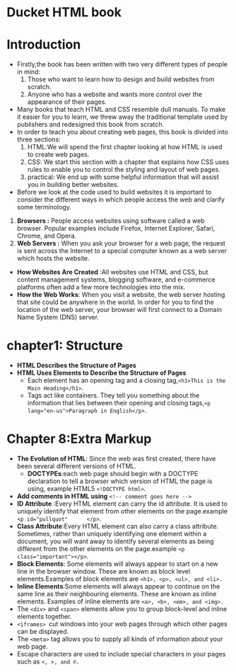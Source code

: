 # Ducket HTML book
# Introduction
* Firstly,the book has been written with two very different types of people in mind:
  1. Those who want to learn how to design and build websites from scratch.
  2. Anyone who has a website and wants more control over the appearance of their pages.
* Many books that teach HTML and CSS resemble dull manuals. To make it easier for you to learn, we threw away the traditional
  template used by publishers and redesigned this book from scratch.
* In order to teach you about creating web pages, this book is divided into three sections:
  1. HTML:We will spend the first chapter looking at how HTML is used to create web pages.
  2. CSS: We start this section with a chapter that explains how CSS uses rules to enable you to control the styling and layout of web pages.
  3. practical: We end up with some helpful information that will assist you in building better websites.
 * Before we look at the code used to build websites it is important to consider the different ways in which people access the web and clarify some terminology.
  1. **Browsers :** People access websites using software called a web browser. Popular examples include Firefox, Internet Explorer, Safari, Chrome, and Opera.
  2. **Web Servers :** When you ask your browser for a web page, the request is sent across the Internet to a special computer known as a web server which hosts the website.
 * **How Websites Are Created** :All websites use HTML and CSS, but content management systems, blogging software, and e-commerce platforms often add a few more technologies into     the mix.
 * **How the Web Works**: When you visit a website, the web server hosting that site could be anywhere in the world. In order for you to find the location of the web server, your     browser will first connect to a Domain Name System (DNS) server.
  # chapter1: Structure
  * **HTML Describes the Structure of Pages**
  * **HTML Uses Elements to Describe the Structure of Pages**
     * Each element has an opening tag and a closing tag,`<h1>This is the Main Heading</h1>`.
     * Tags act like containers. They tell you something about the information that lies between their opening and closing tags,`<p lang="en-us">Paragraph in English</p>`.
   # Chapter 8:Extra Markup
   * **The Evolution of HTML**: Since the web was first created, there have been several different versions of HTML.
     * **DOCTYPEs**:each web page should begin with a DOCTYPE declaration to tell a browser which version of HTML the page is using, example HTML5 `<!DOCTYPE html>`.
   * **Add comments in HTML using** `<!-- comment goes here -->`
   * **ID Attribute** :Every HTML element can carry the id attribute. It is used to uniquely identify that element from other elements on the page.example `<p id="pullquot"      </p>`.
   * **Class Attribute**:Every HTML element can also carry a class attribute. Sometimes, rather than uniquely identifying one element within a document, you will want away to          identify several elements as being different from the other elements on the page.example `<p class="important"></p>`.
   * **Block Elements**: Some elements will always appear to start on a new line in the browser window. These are known as block level elements.Examples of block elements are
     `<h1>, <p>, <ul>, and <li>.`
   * **Inline Elements**:Some elements will always appear to continue on the same line as their neighbouring elements. These are known as inline elements.
       Examples of inline elements are `<a>, <b>, <em>, and <img>.`
   * The `<div>` and `<span>` elements allow you to group block-level and inline elements together.
   * `<iframes> `cut windows into your web pages through which other pages can be displayed.
   * The `<meta>` tag allows you to supply all kinds of information about your web page.
   * Escape characters are used to include special characters in your pages such as `<, >, and ©.`
  
  
